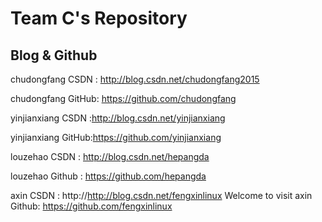 # Team C's Repository

## Blog & Github

chudongfang CSDN  : http://blog.csdn.net/chudongfang2015

chudongfang GitHub: https://github.com/chudongfang

yinjianxiang CSDN :http://blog.csdn.net/yinjianxiang

yinjianxiang GitHub:https://github.com/yinjianxiang

louzehao CSDN : http://blog.csdn.net/hepangda

louzehao Github : https://github.com/hepangda

axin   CSDN :  http://http://blog.csdn.net/fengxinlinux     Welcome to visit
axin   Github: https://github.com/fengxinlinux
